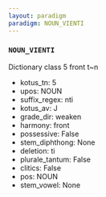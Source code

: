 ```yaml
---
layout: paradigm
paradigm: NOUN_VIENTI
---
```

### ` NOUN_VIENTI `

Dictionary class 5 front t~n
* kotus_tn: 5
* upos: NOUN
* suffix_regex: nti
* kotus_av: J
* grade_dir: weaken
* harmony: front
* possessive: False
* stem_diphthong: None
* deletion: ti
* plurale_tantum: False
* clitics: False
* pos: NOUN
* stem_vowel: None

